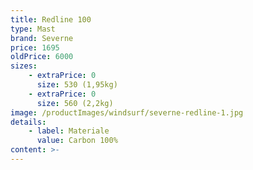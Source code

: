 ```yaml
---
title: Redline 100
type: Mast
brand: Severne
price: 1695
oldPrice: 6000
sizes:
    - extraPrice: 0
      size: 530 (1,95kg)
    - extraPrice: 0
      size: 560 (2,2kg)
image: /productImages/windsurf/severne-redline-1.jpg
details:
    - label: Materiale
      value: Carbon 100%
content: >-
---
```

